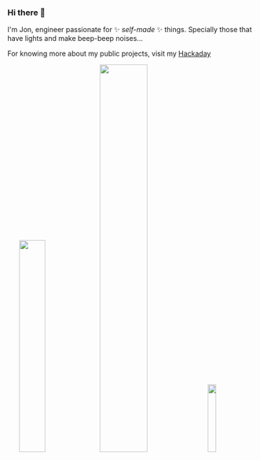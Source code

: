 ### Hi there 👋

I'm Jon, engineer passionate for ✨ _self-made_ ✨ things. Specially those that have lights and make beep-beep noises...

For knowing more about my public projects, visit my [Hackaday](https://hackaday.io/JGAguado)
<ul>  
   <img src="https://cdn.hackaday.io/images/2170541676648743665.JPG" width="33.3%">          
   <img src="https://cdn.hackaday.io/images/5399731681052326256.JPG" width="45%">    
   <img src="https://payhip.com/cdn-cgi/image/format=auto/https://pe56d.s3.amazonaws.com/o_1gja62ks0gkrd4h16ot1picp4mu.jpg" width="18.8%">  
</ul>
